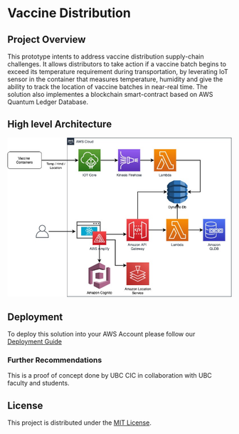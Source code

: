 # Vaccine Distribution

## Project Overview
This prototype intents to address vaccine distribution supply-chain challenges. It allows distributors to take action if a vaccine batch begins to exceed its temperature requirement during transportation, by leverating IoT sensor in the container that measures temperature, humidity and give the ability to track the location of vaccine batches in near-real time. The solution also implementes a blockchain smart-contract based on AWS Quantum Ledger Database. 


## High level Architecture
![alt text](images/architectureDiagram.jpg)

## Deployment 
To deploy this solution into your AWS Account please follow our [Deployment Guide](docs/deployment_guide.md) 
 
### Further Recommendations 
This is a proof of concept done by UBC CIC in collaboration with UBC faculty and students. 
## License
This project is distributed under the [MIT License](./LICENSE).